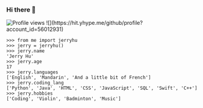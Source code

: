 ### Hi there 👋

<img src="https://komarev.com/ghpvc/?username=AccessRetrieved&label=Profile%20views&color=0e75b6&style=flat" alt="Profile views">
![](https://hit.yhype.me/github/profile?account_id=56012931)

```
>>> from me import jerryhu
>>> jerry = jerryhu()
>>> jerry.name
'Jerry Hu'
>>> jerry.age
17
>>> jerry.languages
['English', 'Mandarin', 'And a little bit of French']
>>> jerry.coding_lang
['Python', 'Java', 'HTML', 'CSS', 'JavaScript', 'SQL', 'Swift', 'C++']
>>> jerry.hobbies
['Coding', 'Violin', 'Badminton', 'Music']
```
